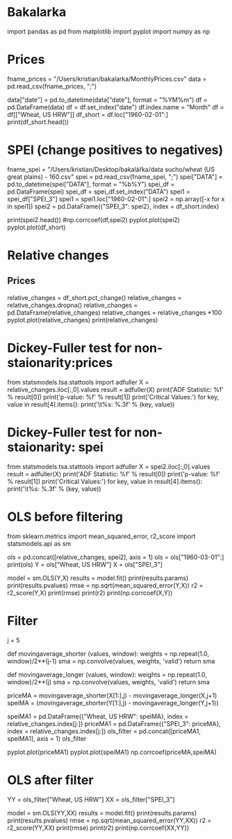 # Bakalarka

import pandas as pd
from matplotlib import pyplot
import numpy as np

# Prices 

fname_prices = "/Users/kristian/bakalarka/MonthlyPrices.csv"
data = pd.read_csv(fname_prices, ";")

data["date"] = pd.to_datetime(data["date"], format = "%YM%m")
df = pd.DataFrame(data)
df = df.set_index("date")
df.index.name = "Month"
df = df[["Wheat, US HRW"]]
df_short = df.loc["1960-02-01":]
print(df_short.head())

# SPEI (change positives to negatives)

fname_spei = "/Users/kristian/Desktop/bakalářka/data sucho/wheat (US great plains)  - 160.csv"
spei = pd.read_csv(fname_spei, ";")
spei["DATA"] = pd.to_datetime(spei["DATA"], format = "%b%Y")
spei_df = pd.DataFrame(spei)
spei_df = spei_df.set_index("DATA")
spei1 = spei_df["SPEI_3"]
spei1 = spei1.loc["1960-02-01":]
spei2 = np.array([-x for x in spei1])
spei2 = pd.DataFrame({"SPEI_3": spei2}, index = df_short.index)

print(spei2.head())
#np.corrcoef(df,spei2)
pyplot.plot(spei2)
pyplot.plot(df_short)


# Relative changes
## Prices 

relative_changes = df_short.pct_change()
relative_changes = relative_changes.dropna()
relative_changes = pd.DataFrame(relative_changes)
relative_changes = relative_changes *100
pyplot.plot(relative_changes)
print(relative_changes)

# Dickey-Fuller test for non-staionarity:prices
from statsmodels.tsa.stattools import adfuller
X = relative_changes.iloc[:,0].values
result = adfuller(X)
print('ADF Statistic: %f' % result[0])
print('p-value: %f' % result[1])
print('Critical Values:')
for key, value in result[4].items():
    print('\t%s: %.3f' % (key, value))
    
# Dickey-Fuller test for non-staionarity: spei
from statsmodels.tsa.stattools import adfuller
X = spei2.iloc[:,0].values
result = adfuller(X)
print('ADF Statistic: %f' % result[0])
print('p-value: %f' % result[1])
print('Critical Values:')
for key, value in result[4].items():
    print('\t%s: %.3f' % (key, value))                   

# OLS before filtering

from sklearn.metrics import mean_squared_error, r2_score
import statsmodels.api as sm

ols = pd.concat([relative_changes, spei2], axis = 1)
ols = ols["1960-03-01":]
print(ols)
Y = ols["Wheat, US HRW"] 
X = ols["SPEI_3"]

model = sm.OLS(Y,X)
results = model.fit()
print(results.params)
print(results.pvalues)
rmse = np.sqrt(mean_squared_error(Y,X))
r2 = r2_score(Y,X)
print(rmse)
print(r2)
print(np.corrcoef(X,Y))

# Filter
j = 5

def movingaverage_shorter (values, window):
    weights = np.repeat(1.0, window)/2**(j-1)
    sma = np.convolve(values, weights, 'valid')
    return sma

def movingaverage_longer (values, window):
    weights = np.repeat(1.0, window)/2**(j)
    sma = np.convolve(values, weights, 'valid')
    return sma

priceMA = movingaverage_shorter(X[1:],j) - movingaverage_longer(X,j+1)
speiMA = (movingaverage_shorter(Y[1:],j) - movingaverage_longer(Y,j+1))

speiMA1 = pd.DataFrame({"Wheat, US HRW": speiMA}, index = relative_changes.index[j:])
priceMA1 = pd.DataFrame({"SPEI_3": priceMA}, index = relative_changes.index[j:])
ols_filter = pd.concat([priceMA1, speiMA1], axis = 1)
ols_filter

pyplot.plot(priceMA1)
pyplot.plot(speiMA1)
np.corrcoef(priceMA,speiMA)

# OLS after filter

YY = ols_filter["Wheat, US HRW"]
XX = ols_filter["SPEI_3"]

model = sm.OLS(YY,XX)
results = model.fit()
print(results.params)
print(results.pvalues)
rmse = np.sqrt(mean_squared_error(YY,XX))
r2 = r2_score(YY,XX)
print(rmse)
print(r2)
print(np.corrcoef(XX,YY))
